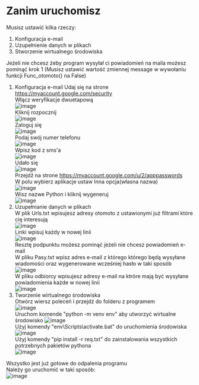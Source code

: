 # Zanim uruchomisz
Musisz ustawić kilka rzeczy:
1. Konfiguracja e-mail
2. Uzupełnienie danych w plikach
3. Stworzenie wirtualnego środowiska


Jeżeli nie chcesz żeby program wysyłał ci powiadomień na maila możesz pominąć krok 1 (Musisz ustawić wartość zmiennej message w wywołaniu funkcji Func_otomoto() na False)
1. Konfiguracja e-mail
Udaj się na strone https://myaccount.google.com/security  
Włącz weryfikacje dwuetapową  
![image](https://user-images.githubusercontent.com/94761798/233842994-3111dc52-cbc9-4738-99cc-61ba9189fbea.png)  
Kliknij rozpocznij  
![image](https://user-images.githubusercontent.com/94761798/233843105-ef01b650-df12-44c5-8eb6-144db5fa5999.png)  
Zaloguj się  
![image](https://user-images.githubusercontent.com/94761798/233843247-7d516cd4-5ccf-4c15-9600-51e8ce0a479b.png)  
Podaj swój numer telefonu  
![image](https://user-images.githubusercontent.com/94761798/233843307-1cbccbcc-d6dd-409e-bb7c-c31f202e02e4.png)  
Wpisz kod z sms'a  
![image](https://user-images.githubusercontent.com/94761798/233843438-9d8fc6a9-a65d-487a-aaae-576f02aa702d.png)  
Udało się  
![image](https://user-images.githubusercontent.com/94761798/233843388-4ac0573b-2d0a-4744-87c6-b39b054f60c3.png)  
Przejdź na strone https://myaccount.google.com/u/2/apppasswords  
W polu wybierz aplikacje ustaw Inna opcja(własna nazwa)  
![image](https://user-images.githubusercontent.com/94761798/233843726-794e3abc-4ae0-4f5b-84b8-a1b2593c090c.png)  
Wisz nazwe Python i kliknij wygeneruj  
![image](https://user-images.githubusercontent.com/94761798/233843803-9ac7664a-2b33-4c9d-81e4-061e3c69fbdc.png)  
2. Uzupełnianie danych w plikach  
W plik Urls.txt wpisujesz adresy otomoto z ustawionymi już filtrami które cię interesują  
![image](https://user-images.githubusercontent.com/94761798/233844656-05f8c088-7dea-4a71-8778-63c8aba99fe9.png)  
Linki wpisuj każdy w nowej linii  
![image](https://user-images.githubusercontent.com/94761798/233844693-6c3a6c71-5bb7-4a91-a205-56d7d2301144.png)  
Resztę podpunktu możesz pominąć jeżeli nie chcesz powiadomień e-mail  
W pliku Pasy.txt wpisz adres e-mail z którego którego będą wysyłane wiadomości oraz wygenerowane wcześniej hasło w taki sposób  
![image](https://user-images.githubusercontent.com/94761798/233844021-a03c634b-b3bf-4995-b021-1155d7d98060.png)  
W pliku odbiorcy wpisujesz adresy e-mail na ktróre mają być wysyłane powiadomienia każde w nowej linii  
![image](https://user-images.githubusercontent.com/94761798/233844110-aa4a4277-0aaa-4ea6-857a-b275cef6b9d0.png)  
3. Tworzenie wirtualnego środowiska  
Otwórz wiersz poleceń i przejdź do folderu z programem  
![image](https://user-images.githubusercontent.com/94761798/233845002-831e018e-7e91-4491-aacb-92ca2c453c2a.png)  
Uruchom komende "python -m venv env" aby utworzyć wirtualne środowisko 
![image](https://user-images.githubusercontent.com/94761798/233845175-b5c22e3e-fb3e-4217-beb0-49612c650fd5.png)  
Użyj komendy "env\Scripts\activate.bat" do uruchomienia środowiska  
![image](https://user-images.githubusercontent.com/94761798/233845260-c6e16408-da0e-48d7-819c-e0604f5f2ef9.png)  
Użyj komendy "pip install -r req.txt" do zainstalowania wszystkich potrzebnych pakietów pythona  
![image](https://user-images.githubusercontent.com/94761798/233845500-4df989bd-c109-4297-97c8-4e1a88290d77.png)  
  
Wszystko jest już gotowe do odpalenia programu  
Należy go uruchomić w taki sposób:  
![image](https://user-images.githubusercontent.com/94761798/233845583-0ff836bb-b763-440c-b64a-2a42821bf9d1.png)

